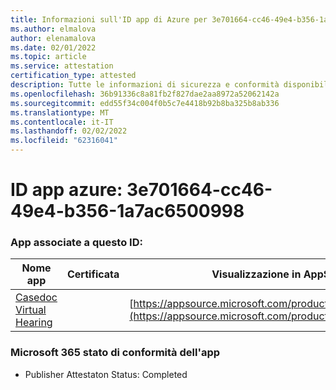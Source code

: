 ```yaml
---
title: Informazioni sull'ID app di Azure per 3e701664-cc46-49e4-b356-1a7ac6500998
ms.author: elmalova
author: elenamalova
ms.date: 02/01/2022
ms.topic: article
ms.service: attestation
certification_type: attested
description: Tutte le informazioni di sicurezza e conformità disponibili per 3e701664-cc46-49e4-b356-1a7ac6500998.
ms.openlocfilehash: 36b91336c8a81fb2f827dae2aa8972a52062142a
ms.sourcegitcommit: edd55f34c004f0b5c7e4418b92b8ba325b8ab336
ms.translationtype: MT
ms.contentlocale: it-IT
ms.lasthandoff: 02/02/2022
ms.locfileid: "62316041"
---
```

# <a name="azure-app-id-3e701664-cc46-49e4-b356-1a7ac6500998"></a>ID app azure: 3e701664-cc46-49e4-b356-1a7ac6500998


### <a name="apps-associated-with-this-id"></a>App associate a questo ID:
| **Nome app** | **Certificata** | **Visualizzazione in AppSource** |
|--------------|---------------|-----------------------|
| [Casedoc Virtual Hearing](https://docs.microsoft.com/microsoft-365-app-certification/forward/WA200003164) |  | [https://appsource.microsoft.com/product/office/WA200003164](https://appsource.microsoft.com/product/office/WA200003164) |

### <a name="microsoft-365-app-compliance-status"></a>Microsoft 365 stato di conformità dell'app
- Publisher Attestaton Status: Completed
